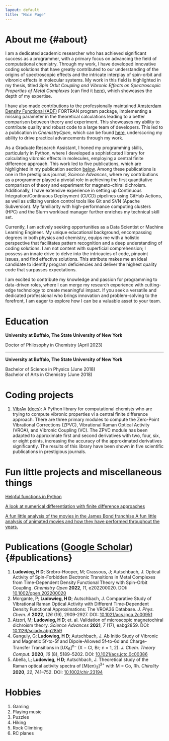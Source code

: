 ```yaml
---
layout: default
title: "Main Page"
---
```


# About me {#about}

I am a dedicated academic researcher who has achieved significant success as a programmer, with a primary focus on advancing the field of computational chemistry. Through my work, I have developed innovative coding solutions that have greatly contributed to our understanding of the origins of spectroscopic effects and the intricate interplay of spin-orbit and vibronic effects in molecular systems. My work in this field is highlighted in my thesis, titled _Spin Orbit Coupling and Vibronic Effects on Spectroscopic Properties of Metal Complexes_ (can find it <a href="https://www.proquest.com/openview/ad02ec9c0bae08b3d2dfcb917ef49ce9/1?pq-origsite=gscholar&cbl=18750&diss=y" target="_blank">here</a>), which showcases the depth of my expertise.

I have also made contributions to the professionally maintained <a href="https://www.scm.com/product/adf/" target="_blank">Amsterdam Density Functional (ADF)</a> FORTRAN program package, implementing a missing parameter in the theoretical calculations leading to a better comparison between theory and experiment. This showcases my ability to contribute quality and robust code to a large team of developers. This led to a publication in _ChemistryOpen_, which can be found <a href="https://doi.org/10.1002/open.202200020" target="_blank">here</a>, underscoring my ability to drive practical advancements through my work.

As a Graduate Research Assistant, I honed my programming skills, particularly in Python, where I developed a sophisticated library for calculating vibronic effects in molecules, employing a central finite difference approach. This work led to five publications, which are highlighted in my publication section [below](#publications). Among these publications is one in the prestigious journal, _Science Advances_, where my contributions as a programmer played a pivotal role in achieving the first quantitative comparison of theory and experiment for magneto-chiral dichroism. Additionally, I have extensive experience in setting up Continuous Integration/Continuous Deployment (CI/CD) pipelines using GitHub Actions, as well as utilizing version control tools like Git and SVN (Apache Subversion). My familiarity with high-performance computing clusters (HPC) and the Slurm workload manager further enriches my technical skill set.

Currently, I am actively seeking opportunities as a Data Scientist or Machine Learning Engineer. My unique educational background, encompassing degrees in both physics and chemistry, equips me with a holistic perspective that facilitates pattern recognition and a deep understanding of coding solutions. I am not content with superficial comprehension; I possess an innate drive to delve into the intricacies of code, pinpoint issues, and find effective solutions. This attribute makes me an ideal candidate to identify program deficiencies and deliver the highest quality code that surpasses expectations.

I am excited to contribute my knowledge and passion for programming to data-driven roles, where I can merge my research experience with cutting-edge technology to create meaningful impact. If you seek a versatile and dedicated professional who brings innovation and problem-solving to the forefront, I am eager to explore how I can be a valuable asset to your team.

# Education

**University at Buffalo, The State University of New York**

Doctor of Philosophy in Chemistry (April 2023)

---

**University at Buffalo, The State University of New York**

<p>
Bachelor of Science in Physics (June 2018)<br>
Bachelor of Arts in Chemistry (June 2018)
</p>

# Coding projects

1. <a href="https://github.com/herbertludowieg/vibrav" target="_blank">VibrAv</a> (<a href="https://herbertludowieg.github.io/vibrav" target="_blank">docs</a>): A Python library for computational chemists who are trying to compute vibronic properties vi a central finite difference approach. There are three primary modules to compute the Zero-Point Vibrational Corrections (ZPVC), Vibrational Raman Optical Activity (VROA), and Vibronic Coupling (VC). The ZPVC module has been adapted to approximate first and second derivatives with two, four, six, or eight points, increasing the accuracy of the approximated derivatives significantly. The results of this library have been shown in five scientific publications in prestigious journals.

# Fun little projects and miscellaneous things

[Helpful functions in Python](./python-funcs.html)

[A look at numerical differentiation with finite difference approaches](./fd-method.html)

<a href="jupyter-html/james_bond_analysis.html" target="_blank">
A fun little analysis of the movies in the James Bond franchise
</a>

<a href="jupyter-html/anim_movies_analysis.html" target="_blank">
A fun little analysis of animated movies and how they have performed throughout the years.
</a>

# Publications (<a href="https://scholar.google.com/citations?authuser=1&user=4pxDwJIAAAAJ" target="_blank">Google Scholar</a>) {#publications}

1. **Ludowieg, H D**; Srebro-Hooper, M; Crassous, J; Autschbach, J. Optical Activity of Spin-Forbidden Electronic Transitions in Metal Complexes from Time-Dependent Density Functional Theory with Spin-Orbit Coupling. _Chemistry Open_ **2022**, _11_, e202200020. DOI:  <a href="https://doi.org/10.1002/open.202200020" target="_blank">10.1002/open.202200020</a>
2. Morgante, P; **Ludowieg, H D**; Autschbach, J. Comparative Study of Vibrational Raman Optical Activity with Different Time-Dependent Density Functional Approximations: The VROA36 Database. _J. Phys. Chem. A_ **2022**, _126_ (19), 2909-2927. DOI: <a href="https://doi.org/10.1021/acs.jpca.2c00951" target="_blank">10.1021/acs.jpca.2c00951</a>
3. Atzori, M; **Ludowieg, H D**; et. al. Validation of microscopic magnetochiral dichroism theory. _Science Advances_ **2021**, _7_ (17), eabg2859. DOI: <a href="https://doi.org/10.1126/sciadv.abg2859" target="_blank">10.1126/sciadv.abg2859</a>
4. Ganguly, G; **Ludowieg, H D**; Autschbach, J. Ab Initio Study of Vibronic and Magnetic 5f-to-5f and Dipole-Allowed 5f-to-6d and Charge-Transfer Transitions in [UX<sub>6</sub>]<sup>n−</sup> (X = Cl, Br; n = 1, 2). _J. Chem. Theory Comput._ **2020**, _16_ (8), 5189–5202. DOI: <a href="https://doi.org/10.1021/acs.jctc.0c00386" target="_blank">10.1021/acs.jctc.0c00386</a>
5. Abella, L; **Ludowieg, H D**; Autschbach, J. Theoretical study of the Raman optical activity spectra of [M(en)<sub>3</sub>]<sup>3+</sup> with M = Co, Rh. _Chirality_ **2020**, _32_, 741–752. DOI: <a href="https://doi.org/10.1002/chir.23194" target="_blank">10.1002/chir.23194</a>

# Hobbies

1. Gaming
2. Playing music
3. Puzzles
4. Hiking
5. Rock Climbing
6. RC planes
